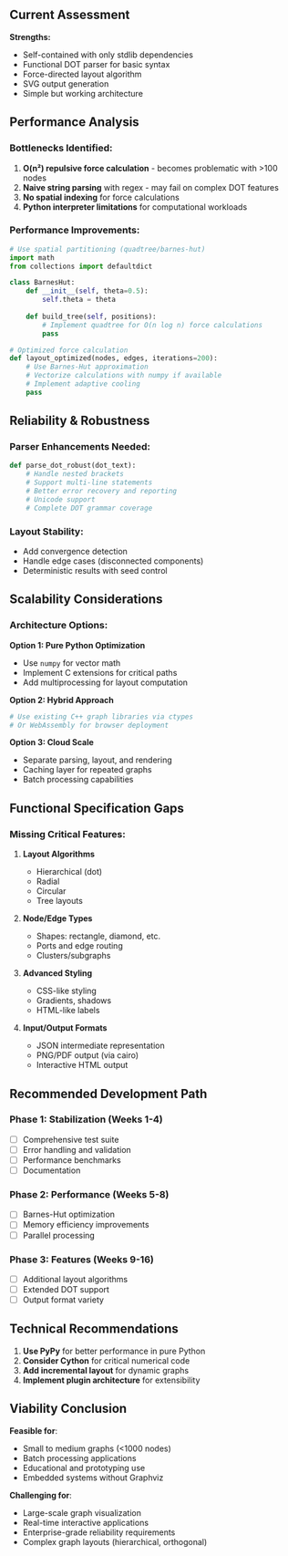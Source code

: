 ## Current Assessment

**Strengths:**
- Self-contained with only stdlib dependencies
- Functional DOT parser for basic syntax
- Force-directed layout algorithm
- SVG output generation
- Simple but working architecture

## Performance Analysis

### Bottlenecks Identified:
1. **O(n²) repulsive force calculation** - becomes problematic with >100 nodes
2. **Naive string parsing** with regex - may fail on complex DOT features
3. **No spatial indexing** for force calculations
4. **Python interpreter limitations** for computational workloads

### Performance Improvements:

```python
# Use spatial partitioning (quadtree/barnes-hut)
import math
from collections import defaultdict

class BarnesHut:
    def __init__(self, theta=0.5):
        self.theta = theta
    
    def build_tree(self, positions):
        # Implement quadtree for O(n log n) force calculations
        pass

# Optimized force calculation
def layout_optimized(nodes, edges, iterations=200):
    # Use Barnes-Hut approximation
    # Vectorize calculations with numpy if available
    # Implement adaptive cooling
    pass
```

## Reliability & Robustness

### Parser Enhancements Needed:
```python
def parse_dot_robust(dot_text):
    # Handle nested brackets
    # Support multi-line statements  
    # Better error recovery and reporting
    # Unicode support
    # Complete DOT grammar coverage
```

### Layout Stability:
- Add convergence detection
- Handle edge cases (disconnected components)
- Deterministic results with seed control

## Scalability Considerations

### Architecture Options:

**Option 1: Pure Python Optimization**
- Use `numpy` for vector math
- Implement C extensions for critical paths
- Add multiprocessing for layout computation

**Option 2: Hybrid Approach**
```python
# Use existing C++ graph libraries via ctypes
# Or WebAssembly for browser deployment
```

**Option 3: Cloud Scale**
- Separate parsing, layout, and rendering
- Caching layer for repeated graphs
- Batch processing capabilities

## Functional Specification Gaps

### Missing Critical Features:

1. **Layout Algorithms**
   - Hierarchical (dot)
   - Radial 
   - Circular
   - Tree layouts

2. **Node/Edge Types**
   - Shapes: rectangle, diamond, etc.
   - Ports and edge routing
   - Clusters/subgraphs

3. **Advanced Styling**
   - CSS-like styling
   - Gradients, shadows
   - HTML-like labels

4. **Input/Output Formats**
   - JSON intermediate representation
   - PNG/PDF output (via cairo)
   - Interactive HTML output

## Recommended Development Path

### Phase 1: Stabilization (Weeks 1-4)
- [ ] Comprehensive test suite
- [ ] Error handling and validation
- [ ] Performance benchmarks
- [ ] Documentation

### Phase 2: Performance (Weeks 5-8)  
- [ ] Barnes-Hut optimization
- [ ] Memory efficiency improvements
- [ ] Parallel processing

### Phase 3: Features (Weeks 9-16)
- [ ] Additional layout algorithms
- [ ] Extended DOT support
- [ ] Output format variety

## Technical Recommendations

1. **Use PyPy** for better performance in pure Python
2. **Consider Cython** for critical numerical code
3. **Add incremental layout** for dynamic graphs
4. **Implement plugin architecture** for extensibility

## Viability Conclusion

**Feasible for**: 
- Small to medium graphs (<1000 nodes)
- Batch processing applications
- Educational and prototyping use
- Embedded systems without Graphviz

**Challenging for**:
- Large-scale graph visualization
- Real-time interactive applications  
- Enterprise-grade reliability requirements
- Complex graph layouts (hierarchical, orthogonal)
